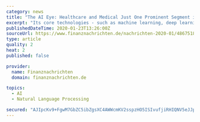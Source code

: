 ```yaml
---
category: news
title: "The AI Eye: Healthcare and Medical Just One Prominent Segment in Rapidly Growing and Broadening AI Market"
excerpt: "Its core technologies - such as machine learning, deep learning, natural language processing (NLP) and computer vision - have enabled AI to penetrate and become indispensable in everything from autonomous vehicles, virtual assistants, energy, voice and text translation, retail, healthcare and more. And this is all happening fast. A report from ..."
publishedDateTime: 2020-01-23T13:26:00Z
sourceUrl: https://www.finanznachrichten.de/nachrichten-2020-01/48675186-the-ai-eye-healthcare-and-medical-just-one-prominent-segment-in-rapidly-growing-and-broadening-ai-market-296.htm
type: article
quality: 2
heat: 2
published: false

provider:
  name: Finanznachrichten
  domain: finanznachrichten.de

topics:
  - AI
  - Natural Language Processing

secured: "AJIpcKv9+FgwM7GbZC5ibZgsXC4AWWcmKV2sspzHO5ISIvufjiRHIQNV5eJJpfa2OkIK1u0gNsUt2AvQKNn35iCkXtGbGyJBXOelikGonAFZho98JDRNK+MBZCG22UkoQjPs/8IS/yxhQI/KUei/W+V8otBckqlcNggBgotuviPwzdYCF2nnCqg7EyPlEAHFaGkXU5EMpjifWzG86GTlNDxPwotmgPzU+F9xpH1mcxl+xYyenFhALx/q1SSs8ghiyOvXwhY8Nizf8ENP0zncX4u10lplaMTYI0dP3zeove3EPPa2DHVwZ8RFRB16aONu;mIeXS1CjS0lCOFKztVUMzw=="
---
```


